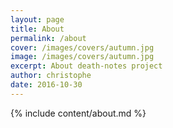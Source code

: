 ```yaml
---
layout: page
title: About
permalink: /about
cover: /images/covers/autumn.jpg
image: /images/covers/autumn.jpg
excerpt: About death-notes project
author: christophe
date: 2016-10-30
---
```


{% include content/about.md %}
